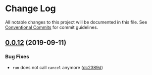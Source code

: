 # Change Log

All notable changes to this project will be documented in this file.
See [Conventional Commits](https://conventionalcommits.org) for commit guidelines.

## [0.0.12](https://github.com/SyncOT/SyncOT/compare/@syncot/util@0.0.11...@syncot/util@0.0.12) (2019-09-11)


### Bug Fixes

* `run` does not call `cancel` anymore ([dc2389d](https://github.com/SyncOT/SyncOT/commit/dc2389d))

